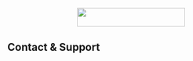 <p align="center"><a href="https://heroku.com/deploy?template=https://github.com/FLAMING-OS/ShizukaVCmusic"> <img src="https://img.shields.io/badge/Deploy%20To%20Heroku-yellow?style=for-the-badge&logo=heroku" width="220" height="38.45"/></a></p>


## Contact & Support
